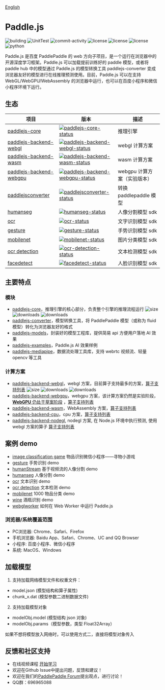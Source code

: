 [English](./README.md)

# Paddle.js

<p >
<img src="https://travis-ci.org/PaddlePaddle/Paddle.js.svg?branch=master" alt="building"> <img src="https://github.com/paddlepaddle/paddle.js/actions/workflows/ut.yml/badge.svg" alt="UnitTest"> <img src="https://img.shields.io/github/commit-activity/m/paddlepaddle/paddle.js/master?color=important" alt="commit-activity"> <img src="https://img.shields.io/github/license/paddlepaddle/paddle.js" alt="license"> <img src="https://img.shields.io/github/package-json/v/paddlepaddle/paddle.js/master?color=yellow" alt="license"> <img src="https://img.shields.io/github/v/release/paddlepaddle/paddle.js?color=skyblue" alt="license"> <img src="https://img.shields.io/pypi/pyversions/paddlejsconverter" alt="python">
</p>

Paddle.js 是百度 PaddlePaddle 的 web 方向子项目，是一个运行在浏览器中的开源深度学习框架。Paddle.js 可以加载提前训练好的 paddle 模型，或者将 paddle hub 中的模型通过 Paddle.js 的模型转换工具 paddlejs-converter 变成浏览器友好的模型进行在线推理预测使用。目前，Paddle.js 可以在支持 WebGL/WebGPU/WebAssembly 的浏览器中运行，也可以在百度小程序和微信小程序环境下运行。

## 生态

| 项目                  | 版本                | 描述         |
| ------------------------ | ---------------------- | --------------------|
| [paddlejs-core]          | [![paddlejs-core-status]][paddlejs-core-package] | 推理引擎  |
| [paddlejs-backend-webgl] | [![paddlejs-backend-webgl-status]][paddlejs-backend-webgl-package] | webgl 计算方案 |
| [paddlejs-backend-wasm] | [![paddlejs-backend-wasm-status]][paddlejs-backend-wasm-package] | wasm 计算方案 |
| [paddlejs-backend-webgpu] | [![paddlejs-backend-webgpu-status]][paddlejs-backend-webgpu-package] | webgpu 计算方案（实验版本） |
| [paddlejsconverter]      | [![paddlejsconverter-status]][paddlejsconverter-package] | 转换 paddlepaddle 模型 |
| [humanseg]      | [![humanseg-status]][humanseg-package] | 人像分割模型 sdk |
| [ocr]      | [![ocr-status]][ocr-package] | 文字识别模型 sdk |
| [gesture]      | [![gesture-status]][gesture-package] | 手势识别模型 sdk |
| [mobilenet]      | [![mobilenet-status]][mobilenet-package] | 图片分类模型 sdk |
| [ocr detection]      | [![ocr-detection-status]][ocr-detection-package] | 文本检测模型 sdk |
| [facedetect]      | [![facedetect-status]][facedetect-package] | 人脸识别模型 sdk |

[paddlejs-core]: ./packages/paddlejs-core/README_cn.md
[paddlejs-core-status]: https://img.shields.io/npm/v/@paddlejs/paddlejs-core
[paddlejs-core-package]: https://npmjs.com/package/@paddlejs/paddlejs-core

[paddlejs-backend-webgl]: ./packages/paddlejs-backend-webgl/README_cn.md
[paddlejs-backend-webgl-status]: https://img.shields.io/npm/v/@paddlejs/paddlejs-backend-webgl
[paddlejs-backend-webgl-package]: https://npmjs.com/package/@paddlejs/paddlejs-backend-webgl

[paddlejs-backend-wasm]: ./packages/paddlejs-backend-wasm/README_cn.md
[paddlejs-backend-wasm-status]: https://img.shields.io/npm/v/@paddlejs/paddlejs-backend-wasm
[paddlejs-backend-wasm-package]: https://npmjs.com/package/@paddlejs/paddlejs-backend-wasm

[paddlejs-backend-webgpu]: ./packages/paddlejs-backend-webgpu/README_cn.md
[paddlejs-backend-webgpu-status]: https://img.shields.io/npm/v/@paddlejs/paddlejs-backend-webgpu
[paddlejs-backend-webgpu-package]: https://npmjs.com/package/@paddlejs/paddlejs-backend-webgpu

[paddlejsconverter]: ./packages/paddlejs-converter/README.md
[paddlejsconverter-status]: https://img.shields.io/pypi/v/paddlejsconverter
[paddlejsconverter-package]: https://pypi.org/project/paddlejsconverter/

[humanseg]: ./packages/paddlejs-models/humanseg/README_cn.md
[humanseg-status]: https://img.shields.io/npm/v/@paddlejs-models/humanseg
[humanseg-package]: https://npmjs.com/package/@paddlejs-models/humanseg

[ocr]: ./packages/paddlejs-models/ocr/README_cn.md
[ocr-status]: https://img.shields.io/npm/v/@paddlejs-models/ocr
[ocr-package]: https://npmjs.com/package/@paddlejs-models/ocr

[gesture]: ./packages/paddlejs-models/gesture/README_cn.md
[gesture-status]: https://img.shields.io/npm/v/@paddlejs-models/gesture
[gesture-package]: https://npmjs.com/package/@paddlejs-models/gesture

[mobilenet]: ./packages/paddlejs-models/mobilenet/README_cn.md
[mobilenet-status]: https://img.shields.io/npm/v/@paddlejs-models/mobilenet
[mobilenet-package]: https://npmjs.com/package/@paddlejs-models/mobilenet

[ocr detection]: ./packages/paddlejs-models/ocrdetection/README_cn.md
[ocr-detection-status]: https://img.shields.io/npm/v/@paddlejs-models/ocrdet
[ocr-detection-package]: https://npmjs.com/package/@paddlejs-models/ocrdet


[facedetect]: ./packages/paddlejs-models/facedetect/README_cn.md
[facedetect-status]: https://img.shields.io/npm/v/@paddlejs-models/facedetect
[facedetect-package]: https://npmjs.com/package/@paddlejs-models/facedetect


## 主要特点

### 模块

* [paddlejs-core](./packages/paddlejs-core/README_cn.md)，推理引擎的核心部分，负责整个引擎的推理流程运行
<img src="https://img.shields.io/bundlephobia/min/@paddlejs/paddlejs-core" alt="size"> <img src="https://img.shields.io/npm/dm/@paddlejs/paddlejs-core?color=orange" alt="downloads"> <img src="https://img.shields.io/npm/dt/@paddlejs/paddlejs-core" alt="downloads">
* [paddlejs-converter](./packages/paddlejs-converter/README_cn.md)，模型转换工具，将 PaddlePaddle 模型（或称为 fluid 模型）转化为浏览器友好的格式
* [paddlejs-models](./packages/paddlejs-models/)，封装好的模型工程库，提供简易 api 方便用户落地 AI 效果
* [paddlejs-examples](./packages/paddlejs-examples/)，Paddle.js AI 效果样例
* [paddlejs-mediapipe](./packages/paddlejs-mediapipe/)，数据流处理工具库，支持 webrtc 视频流、轻量 opencv 等工具

### 计算方案
* [paddlejs-backend-webgl](./packages/paddlejs-backend-webgl/README_cn.md)，webgl 方案，目前算子支持最多的方案，[算子支持列表](./packages/paddlejs-backend-webgl/src/ops/index.ts)
<img src="https://img.shields.io/bundlephobia/min/@paddlejs/paddlejs-backend-webgl" alt="size"> <img src="https://img.shields.io/npm/dm/@paddlejs/paddlejs-backend-webgl?color=orange" alt="downloads"> <img src="https://img.shields.io/npm/dt/@paddlejs/paddlejs-backend-webgl" alt="downloads">
* [paddlejs-backend-webgpu](./packages/paddlejs-backend-webgpu/README_cn.md)，webgpu 方案，该计算方案仍然是实验阶段，[**WebGPU** 仍处于草案阶段](https://gpuweb.github.io/gpuweb/) ，[算子支持列表](./packages/paddlejs-backend-webgpu/src/ops/index.ts)
* [paddlejs-backend-wasm](./packages/paddlejs-backend-wasm/README_cn.md)，WebAssembly 方案，[算子支持列表](./packages/paddlejs-backend-wasm/src/ops.ts)
* [paddlejs-backend-cpu](./packages/paddlejs-backend-cpu/README_cn.md)，cpu 方案，[算子支持列表](./packages/paddlejs-backend-cpu/src/ops/index.ts)
* [paddlejs-backend-nodegl](./packages/paddlejs-backend-nodegl/README_cn.md), nodegl 方案, 在 Node.js 环境中执行预测, 使用 webgl 方案的算子 [算子支持列表](./packages/paddlejs-backend-webgl/src/ops/index.ts)

## 案例 demo
- [image classification game](./packages/paddlejs-examples/clasGame/README.md) 物品识别微信小程序——寻物小游戏
- [gesture](./packages/paddlejs-examples/gesture/README.md) 手势识别 demo
- [humanStream](./packages/paddlejs-examples/humanStream/README.md) 基于视频流的人像分割 demo
- [humanseg](./packages/paddlejs-examples/humanseg/README.md) 人像分割 demo
- [ocr](./packages/paddlejs-examples/ocr/README.md) 文本识别 demo
- [ocr detection](./packages/paddlejs-examples/ocrdetection/README.md) 文本检测 demo
- [mobilenet](./packages/paddlejs-examples/mobilenet) 1000 物品分类 demo
- [wine](./packages/paddlejs-examples/wine) 酒瓶识别 demo
- [webglworker](./packages/paddlejs-examples/webglWorker) 如何在 Web Worker 中运行 Paddle.js

### 浏览器/系统覆盖范围

* PC浏览器: Chrome、Safari、Firefox
* 手机浏览器: Baidu App、Safari、Chrome、UC and QQ Browser
* 小程序: 百度小程序、微信小程序
* 系统: MacOS、Windows


## 加载模型

1. 支持加载网络模型文件和权重文件：

 - model.json (模型结构和算子属性)
 - chunk_x.dat (模型参数二进制数据文件)

2. 支持加载模型对象
 - modelObj.model (模型结构 json 对象)
 - modelObj.params（模型参数，类型 Float32Array）

如果不想将模型放入网络时，可以使用方式二，直接将模型对象传入

## 反馈和社区支持
- 在线视频课程 [开始学习](https://www.bilibili.com/video/BV1gZ4y1H7UA?p=6)
- 欢迎在Github Issue中提出问题，反馈和建议！
- 欢迎在我们的[PaddlePaddle Forum](https://ai.baidu.com/forum/topic/list/168)提出观点，进行讨论！
- QQ群：696965088
